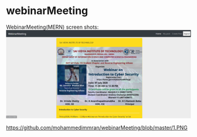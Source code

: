 # webinarMeeting
WebinarMeeting(MERN)
screen shots:
![](1.png)

https://github.com/mohammedimmran/webinarMeeting/blob/master/1.PNG
